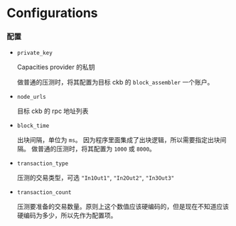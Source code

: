 # Configurations

### 配置

* `private_key`

  Capacities provider 的私钥

  做普通的压测时，将其配置为目标 ckb 的 `block_assembler` 一个账户。

* `node_urls`

  目标 ckb 的 rpc 地址列表

* `block_time`

  出块间隔，单位为 `ms`。
  因为程序里面集成了出块逻辑，所以需要指定出块间隔。
  做普通的压测时，将其配置为 `1000` 或 `8000`。

* `transaction_type`

  压测的交易类型，可选 `"In1Out1"`, `"In2Out2"`, `"In3Out3"`

* `transaction_count`

  压测要准备的交易数量。原则上这个数值应该硬编码的，但是现在不知道应该硬编码为多少，所以先作为配置项。
